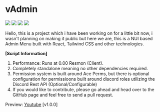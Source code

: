 # vAdmin
![](https://img.shields.io/github/downloads/vipexv/vAdmin/total?logo=github)
![](https://img.shields.io/github/downloads/vipexv/vAdmin/latest/total?logo=github)
![](https://img.shields.io/github/contributors/vipexv/vAdmin?logo=github)
![](https://img.shields.io/github/v/release/vipexv/vAdmin?logo=github) 

Hello, this is a project which i have been working on for a little bit now, i wasn't planning on making it public but here we are, this is a NUI based Admin Menu built with React, Tailwind CSS and other technologies.

**[Script Information]**
1. Performance: Runs at 0.00 Resmon (Client).
2. Completely standalone meaning no other dependencies required.
3. Permission system is built around Ace Perms, but there is optional configuration for permissioons built around discord roles utilizing the Discord Rest API (Optional/Configurable)
4. If you would like to contribute, please go ahead and head over to the GitHub page and feel free to send a pull request.


Preview: [Youtube](https://youtu.be/QWMl0GIUCq8) [v1.0.0]
